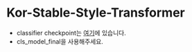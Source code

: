 # Kor-Stable-Style-Transformer
* classifier checkpoint는 [여기](https://drive.google.com/drive/folders/1BnKEKgl5Jlsw-93nHOurv7HQuViKKrMo?usp=sharing)에 있습니다.
* cls_model_final을 사용해주세요.
